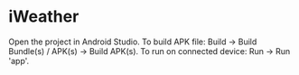 # iWeather
Open the project in Android Studio.
To build APK file: Build -> Build Bundle(s) / APK(s) -> Build APK(s).
To run on connected device: Run -> Run 'app'.
